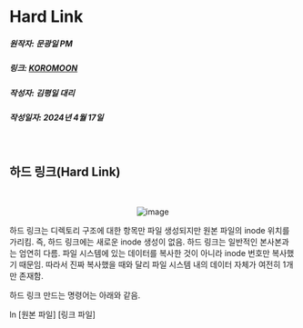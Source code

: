 # Hard Link
##### 원작자: 문광일 PM
##### 링크: [KOROMOON][KOROMOONlink]
[KOROMOONlink]: https://koromoon.blogspot.com/2018/05/inode-symbolic-link-hard-link.html "Go KOROMOON"
##### 작성자: 김평일 대리
##### 작성일자: 2024년 4월 17일
</br>


## 하드 링크(Hard Link)

</br><div align="center">![image](https://github.com/ICTIS-Cert-System-Project/ICTIS-Cert-System/assets/165347210/d09d66d2-986a-46bd-833e-d34474192c73)</div>


하드 링크는 디렉토리 구조에 대한 항목만 파일 생성되지만 원본 파일의 inode 위치를 가리킴.
즉, 하드 링크에는 새로운 inode 생성이 없음.
하드 링크는 일반적인 본사본과는 엄연히 다름. 파일 시스템에 있는 데이터를 복사한 것이 아니라 inode 번호만 복사했기 때문임. 따라서 진짜 복사했을 때와 달리 파일 시스템 내의 데이터 자체가 여전히 1개만 존재함.

하드 링크 만드는 명령어는 아래와 같음.


ln [원본 파일] [링크 파일]




